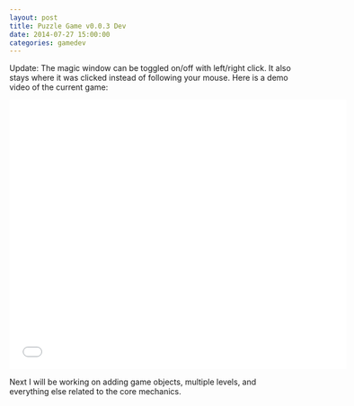 ```yaml
---
layout: post
title: Puzzle Game v0.0.3 Dev
date: 2014-07-27 15:00:00
categories: gamedev
---
```


Update:
The magic window can be toggled on/off with left/right click. It also stays where it was clicked instead of following your mouse.
Here is a demo video of the current game:

<iframe width="600" height="480" src="//www.youtube.com/embed/I8Y-3nNvMlo" frameborder="0" allowfullscreen></iframe>

Next I will be working on adding game objects, multiple levels, and everything else related to the core mechanics.